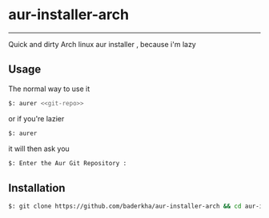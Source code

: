 # aur-installer-arch
---
Quick and dirty Arch linux aur installer , because i'm lazy

## Usage
The normal way to use it
```bash
$: aurer <<git-repo>>
 ```
or if you're lazier
```bash
$: aurer
```
it will then ask you 

```bash
$: Enter the Aur Git Repository : 
```

## Installation 

```bash
$: git clone https://github.com/baderkha/aur-installer-arch && cd aur-installer-arch && make install 
```
